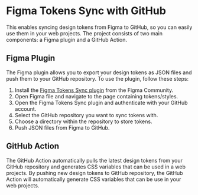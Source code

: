 # Figma Tokens Sync with GitHub

This enables syncing design tokens from Figma to GitHub, so you can easily use them in your web projects. The project consists of two main components: a Figma plugin and a GitHub Action.

## Figma Plugin

The Figma plugin allows you to export your design tokens as JSON files and push them to your GitHub repository. To use the plugin, follow these steps:

1. Install the [Figma Tokens Sync plugin](https://www.figma.com/community/plugin/966843824256207404/Figma-Tokens-Sync) from the Figma Community.
2. Open Figma file and navigate to the page containing tokens/styles.
3. Open the Figma Tokens Sync plugin and authenticate with your GitHub account.
4. Select the GitHub repository you want to sync tokens with.
5. Choose a directory within the repository to store tokens.
6. Push JSON files from Figma to GitHub.

## GitHub Action

The GitHub Action automatically pulls the latest design tokens from your GitHub repository and generates CSS variables that can be used in a web projects. By pushing new design tokens to GitHub repository, the GitHub Action will automatically generate CSS variables that can be use in your web projects.
